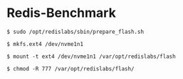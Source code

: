 # Redis-Benchmark

```
$ sudo /opt/redislabs/sbin/prepare_flash.sh
```
```
$ mkfs.ext4 /dev/nvme1n1 
```
```
$ mount -t ext4 /dev/nvme1n1 /var/opt/redislabs/flash
```
```
$ chmod -R 777 /var/opt/redislabs/flash/
```
